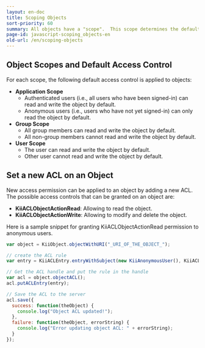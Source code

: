 ```yaml
---
layout: en-doc
title: Scoping Objects
sort-priority: 60
summary: All objects have a "scope".  This scope determines the default access control applied to the object upon its creation. For example, an object created in an "Application Scope" bucket will have "Application Scope".
page-id: javascript-scoping_objects-en
old-url: /en/scoping-objects
---
```

## Object Scopes and Default Access Control

For each scope, the following default access control is applied to objects:

* **Application Scope**
    * Authenticated users (i.e., all users who have been signed-in) can read and write the object by default.
    * Anonymous users (i.e., users who have not yet signed-in) can only read the object by default.
* **Group Scope**
    * All group members can read and write the object by default.
    * All non-group members cannot read and write the object by default.
* **User Scope**
    * The user can read and write the object by default.
    * Other user cannot read and write the object by default.

## Set a new ACL on an Object

New access permission can be applied to an object by adding a new ACL.  The possible access controls that can be granted on an object are:

* **KiiACLObjectActionRead**: Allowing to read the object.
* **KiiACLObjectActionWrite**: Allowing to modify and delete the object.

Here is a sample snippet for granting KiiACLObjectActionRead permission to anonymous users.

```javascript
var object = KiiObject.objectWithURI("_URI_OF_THE_OBJECT_");

// create the ACL rule
var entry = KiiACLEntry.entryWithSubject(new KiiAnonymousUser(), KiiACLAction.KiiACLObjectActionRead);

// Get the ACL handle and put the rule in the handle
var acl = object.objectACL();
acl.putACLEntry(entry);

// Save the ACL to the server
acl.save({
  success: function(theObject) {
    console.log("Object ACL updated!");
  },
  failure: function(theObject, errorString) {
    console.log("Error updating object ACL: " + errorString);
  }
});
```
